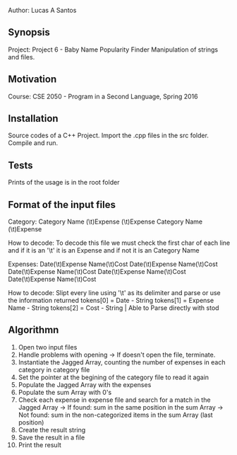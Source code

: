 Author: Lucas A Santos

## Synopsis

Project: Project 6 - Baby Name Popularity Finder
Manipulation of strings and files.

## Motivation

Course: CSE 2050 - Program in a Second Language, Spring 2016

## Installation

Source codes of a C++ Project. 
Import the .cpp files in the src folder.
Compile and run.

## Tests

Prints of the usage is in the root folder

## Format of the input files

Category:
Category Name
(\t)Expense
(\t)Expense
Category Name
(\t)Expense

How to decode: To decode this file we must check the first char of each line and if it is an '\t' it is an Expense and if not it is an Category Name


Expenses:
Date(\t)Expense Name(\t)Cost
Date(\t)Expense Name(\t)Cost
Date(\t)Expense Name(\t)Cost
Date(\t)Expense Name(\t)Cost
Date(\t)Expense Name(\t)Cost

How to decode: Slipt every line using '\t' as its delimiter and parse or use the information returned
tokens[0] = Date - String
tokens[1] = Expense Name - String
tokens[2] = Cost - String | Able to Parse directly with stod



## Algorithmn

1. Open two input files
2. Handle problems with opening
    -> If doesn't open the file, terminate.
3. Instantiate the Jagged Array, counting the number of expenses in each category in category file
4. Set the pointer at the begining of the category file to read it again
5. Populate the Jagged Array with the expenses
6. Populate the sum Array with 0's
7. Check each expense in expense file and search for a match in the Jagged Array
    -> If found: sum in the same position in the sum Array
    -> Not found: sum in the non-categorized items in the sum Array (last position)
7. Create the result string
8. Save the result in a file
9. Print the result